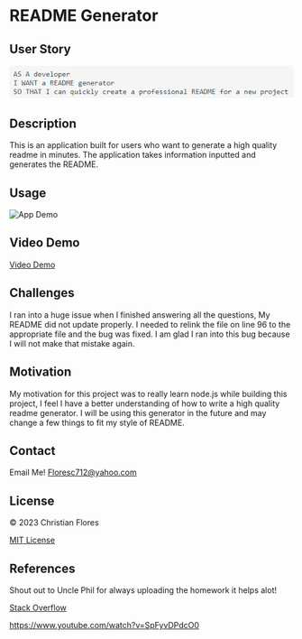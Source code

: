 # README Generator

## User Story 

![Screenshot of User Story](./Develop/assets/Screenshot%202023-08-17%20184408.png) 

## Description 

This is an application built for users who want to generate a high quality readme in minutes. The application 
takes information inputted and generates the README.

## Usage

![App Demo](./Develop/assets/README%20Generator.gif)

## Video Demo

[Video Demo](https://drive.google.com/file/d/1JI53Fmu2ACYoi6JdodF2LYN_VopT0QVt/view)


## Challenges 

I ran into a huge issue when I finished answering all the questions, My README did not update properly. I needed to relink the file on line 96 to the appropriate file and the bug was fixed. I am glad I ran into this bug because I will not make that mistake again.


## Motivation 

My motivation for this project was to really learn node.js while building this project, I feel I have a better understanding of how to write a high quality readme generator. I will be using this generator in the future and may change a few things to fit my style of README.


## Contact

Email Me! Floresc712@yahoo.com


## License

&copy; 2023 Christian Flores

[MIT License](https://opensource.org/licenses/MIT) 


## References 

Shout out to Uncle Phil for always uploading the homework it helps alot!

<a href="https://stackoverflow.com/questions/62597209/trying-to-generate-a-readme-using-nodejs"> Stack Overflow</a>

https://www.youtube.com/watch?v=SpFyvDPdcO0